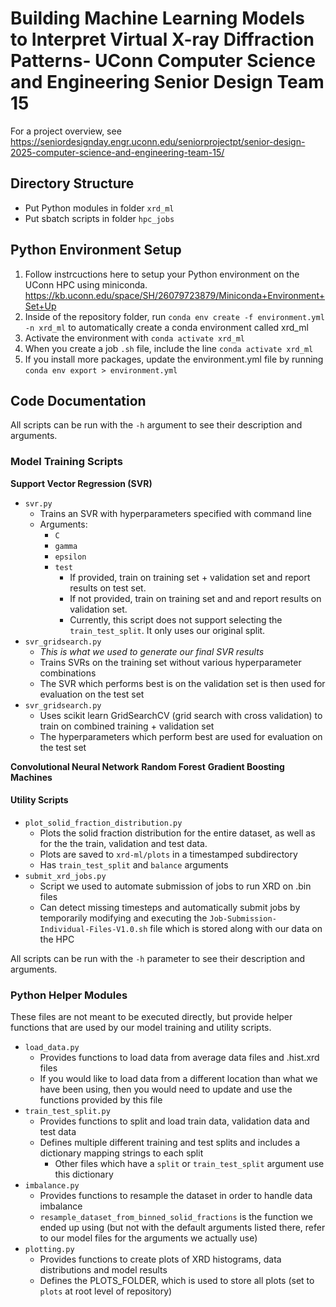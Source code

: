 # Building Machine Learning Models to Interpret Virtual X-ray Diffraction Patterns​ - UConn Computer Science and Engineering Senior Design Team 15

For a project overview, see https://seniordesignday.engr.uconn.edu/seniorprojectpt/senior-design-2025-computer-science-and-engineering-team-15/

## Directory Structure
- Put Python modules in folder `xrd_ml`
- Put sbatch scripts in folder `hpc_jobs`

## Python Environment Setup
1. Follow instrcuctions here to setup your Python environment on the UConn HPC using miniconda.
     https://kb.uconn.edu/space/SH/26079723879/Miniconda+Environment+Set+Up
2. Inside of the repository folder, run `conda env create -f environment.yml -n xrd_ml` to automatically create a conda environment called xrd_ml
3. Activate the environment with `conda activate xrd_ml`
4. When you create a job `.sh` file, include the line `conda activate xrd_ml` 
5. If you install more packages, update the environment.yml file by running `conda env export > environment.yml`

## Code Documentation

All scripts can be run with the `-h` argument to see their description and arguments.

### Model Training Scripts

**Support Vector Regression (SVR)**
- `svr.py`
  - Trains an SVR with hyperparameters specified with command line
  - Arguments:
     - `C`
     - `gamma`
     - `epsilon`
     - `test`
          - If provided, train on training set + validation set and report results on test set.
          - If not provided, train on training set and and report results on validation set.
          - Currently, this script does not support selecting the `train_test_split`. It only uses our original split.
- `svr_gridsearch.py`
  - *This is what we used to generate our final SVR results*
  - Trains SVRs on the training set without various hyperparameter combinations
  - The SVR which performs best is on the validation set is then used for evaluation on the test set
- `svr_gridsearch.py`
     - Uses scikit learn GridSearchCV (grid search with cross validation) to train on combined training + validation set
     - The hyperparameters which perform best are used for evaluation on the test set

**Convolutional Neural Network**
**Random Forest**
**Gradient Boosting Machines**

#### Utility Scripts
- `plot_solid_fraction_distribution.py`
     - Plots the solid fraction distribution for the entire dataset, as well as for the the train, validation and test data.
     - Plots are saved to `xrd-ml/plots` in a timestamped subdirectory
     - Has `train_test_split` and `balance` arguments
- `submit_xrd_jobs.py`
     - Script we used to automate submission of jobs to run XRD on .bin files
     - Can detect missing timesteps and automatically submit jobs by temporarily modifying and executing the `Job-Submission-Individual-Files-V1.0.sh` file which is stored along with our data on the HPC

All scripts can be run with the `-h` parameter to see their description and arguments.


### Python Helper Modules
These files are not meant to be executed directly, but provide helper functions that are used by our model training and utility scripts.

- `load_data.py`
     - Provides functions to load data from average data files and .hist.xrd files
     - If you would like to load data from a different location than what we have been using, then you would need to update and use the   functions provided by this file
- `train_test_split.py`
     - Provides functions to split and load train data, validation data and test data
     - Defines multiple different training and test splits and includes a dictionary mapping strings to each split
          - Other files which have a `split` or `train_test_split` argument use this dictionary
- `imbalance.py`
     - Provides functions to resample the dataset in order to handle data imbalance
     - `resample_dataset_from_binned_solid_fractions` is the function we ended up using (but not with the default arguments listed there, refer to our model files for the arguments we actually use)
- `plotting.py`
     - Provides functions to create plots of XRD histograms, data distributions and model results
     - Defines the PLOTS_FOLDER, which is used to store all plots (set to `plots` at root level of repository)








